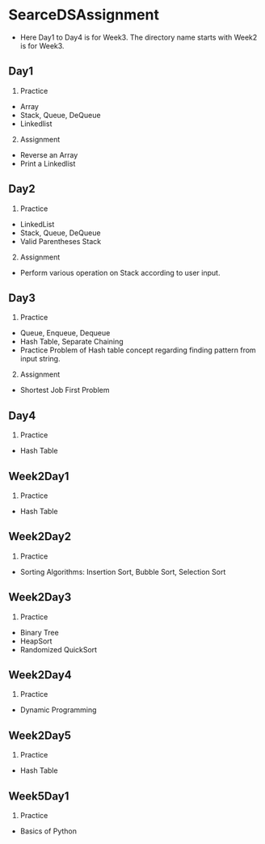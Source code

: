 # SearceDSAssignment
- Here Day1 to Day4 is for Week3. The directory name starts with Week2 is for Week3.
## Day1
1. Practice
- Array
- Stack, Queue, DeQueue
- Linkedlist
2. Assignment
- Reverse an Array
- Print a Linkedlist
## Day2
1. Practice
- LinkedList
- Stack, Queue, DeQueue
- Valid Parentheses Stack
2. Assignment
- Perform various operation on Stack according to user input.
## Day3
1. Practice
- Queue, Enqueue, Dequeue
- Hash Table, Separate Chaining
- Practice Problem of Hash table concept regarding finding pattern from input string.
2. Assignment
- Shortest Job First Problem
## Day4
1. Practice
- Hash Table
## Week2Day1
1. Practice
- Hash Table
## Week2Day2
1. Practice
- Sorting Algorithms: Insertion Sort, Bubble Sort, Selection Sort
## Week2Day3
1. Practice
- Binary Tree
- HeapSort
- Randomized QuickSort
## Week2Day4
1. Practice
- Dynamic Programming
## Week2Day5
1. Practice
- Hash Table
## Week5Day1
1. Practice
- Basics of Python